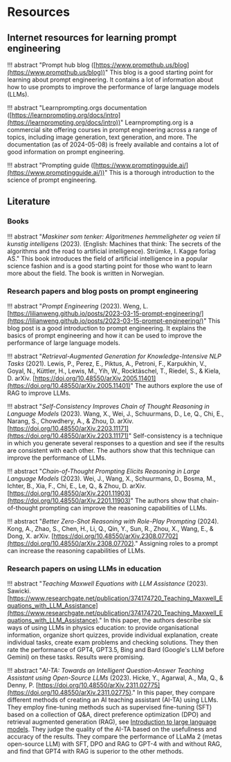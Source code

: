 # Resources 

## Internet resources for learning prompt engineering 

!!! abstract "Prompt hub blog ([https://www.prompthub.us/blog](https://www.prompthub.us/blog))"
    This blog is a good starting point for learning about prompt engineering. It contains a lot of information about how to use prompts to improve the performance of large language models (LLMs).


!!! abstract "Learnprompting.orgs documentation ([https://learnprompting.org/docs/intro](https://learnprompting.org/docs/intro))"
    Learnprompting.org is a commercial site offering courses in prompt engineering across a range of topics, including image generation, text generation, and more. 
    The documentation (as of 2024-05-08) is freely available and contains a lot of good information on prompt engineering.

!!! abstract "Prompting guide ([https://www.promptingguide.ai/](https://www.promptingguide.ai/))"
    This is a thorough introduction to the science of prompt engineering. 

## Literature

### Books

!!! abstract "_Maskiner som tenker: Algoritmenes hemmeligheter og veien til kunstig intelligens_ (2023). (English: Machines that think: The secrets of the algorithms and the road to artificial intelligence). Strümke, I.  Kagge forlag AS."
    This book introduces the field of artificial intelligence in a popular science fashion and is a good starting point for those who want to learn more about the field. The book is written in Norwegian.

### Research papers and blog posts on prompt engineering

!!! abstract "_Prompt Engineering_ (2023). Weng, L. [https://lilianweng.github.io/posts/2023-03-15-prompt-engineering/](https://lilianweng.github.io/posts/2023-03-15-prompt-engineering/)"
    This blog post is a good introduction to prompt engineering. It explains the basics of prompt engineering and how it can be used to improve the performance of large language models.

!!! abstract "_Retrieval-Augmented Generation for Knowledge-Intensive NLP Tasks_ (2021). Lewis, P., Perez, E., Piktus, A., Petroni, F., Karpukhin, V., Goyal, N., Küttler, H., Lewis, M., Yih, W., Rocktäschel, T., Riedel, S., & Kiela, D. arXiv. [https://doi.org/10.48550/arXiv.2005.11401](https://doi.org/10.48550/arXiv.2005.11401)"
    The authors explore the use of RAG to improve LLMs.

!!! abstract "_Self-Consistency Improves Chain of Thought Reasoning in Language Models_ (2023). Wang, X., Wei, J., Schuurmans, D., Le, Q., Chi, E., Narang, S., Chowdhery, A., & Zhou, D. arXiv. [https://doi.org/10.48550/arXiv.2203.11171](https://doi.org/10.48550/arXiv.2203.11171)"
    Self-consistency is a technique in which you generate several responses to a question and see if the results are consistent with each other. The authors show that this technique can improve the performance of LLMs.

!!! abstract "_Chain-of-Thought Prompting Elicits Reasoning in Large Language Models_ (2023). Wei, J., Wang, X., Schuurmans, D., Bosma, M., Ichter, B., Xia, F., Chi, E., Le, Q., & Zhou, D.  arXiv. [https://doi.org/10.48550/arXiv.2201.11903](https://doi.org/10.48550/arXiv.2201.11903)"
    The authors show that chain-of-thought prompting can improve the reasoning capabilities of LLMs.

!!! abstract "_Better Zero-Shot Reasoning with Role-Play Prompting_ (2024). Kong, A., Zhao, S., Chen, H., Li, Q., Qin, Y., Sun, R., Zhou, X., Wang, E., & Dong, X.   arXiv. [https://doi.org/10.48550/arXiv.2308.07702](https://doi.org/10.48550/arXiv.2308.07702)."
    Assigning roles to a prompt can increase the reasoning capabilities of LLMs.


### Research papers on using LLMs in education

!!! abstract "_Teaching Maxwell Equations with LLM Assistance_ (2023). Sawicki. [https://www.researchgate.net/publication/374174720_Teaching_Maxwell_Equations_with_LLM_Assistance](https://www.researchgate.net/publication/374174720_Teaching_Maxwell_Equations_with_LLM_Assistance)."
    In this paper, the authors describe six ways of using LLMs in physics education: to provide organisational information, organize short quizzes, provide individual explanation, create individual tasks, create exam problems and checking solutions.
    They then rate the performance of GPT4, GPT3.5, Bing and Bard (Google's LLM before Gemini) on these tasks.
    Results were promising. 

!!! abstract "_AI-TA: Towards an Intelligent Question-Answer Teaching Assistant using Open-Source LLMs_ (2023). Hicke, Y., Agarwal, A., Ma, Q., & Denny, P.  [https://doi.org/10.48550/arXiv.2311.02775](https://doi.org/10.48550/arXiv.2311.02775)."
    In this paper, they compare different methods of creating an AI teaching assistant (AI-TA) using LLMs.
    They employ fine-tuning methods such as supervised fine-tuning (SFT) based on a collection of Q&A, direct preference optimization (DPO) and retrieval augmented generation (RAG), see [Introduction to large language models](/llms#training).
    They judge the quality of the AI-TA based on the usefullness and accuracy of the results.
    They compare the performance of LLaMa 2 (metas open-source LLM) with SFT, DPO and RAG to GPT-4 with and without RAG, and find that GPT4 with RAG is superior to the other methods. 